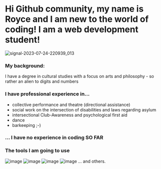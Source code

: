 # Hi Github community, my name is Royce and I am new to the world of coding! I am a web development student!


![signal-2023-07-24-220939_013](https://github.com/RoyceBrouer/my-Profile/assets/141549453/438150d9-593b-433e-82a3-637fc478424d)

### My background:
I have a degree in cultural studies with a focus on arts and philosophy - so rather an alien to digits and numbers

### I have professional experience in...
- collective performance and theatre (directional assistance)
- social work on the intersection of disabilities and laws regarding asylum
- intersectional Club-Awareness and psychological first aid
- dance
- barkeeping ;-)

### ... I have no experience in coding SO FAR

### The tools I am going to use

![image](https://github.com/RoyceBrouer/my-Profile/assets/141549453/d2cc04be-c01a-45f3-9685-76f59e0f743a)
![image](https://github.com/RoyceBrouer/my-Profile/assets/141549453/725de594-c7e4-40ed-aa45-5ba95cb236a9)
![image](https://github.com/RoyceBrouer/my-Profile/assets/141549453/8bf586c8-821b-4e53-bb39-79c5e43ed62d)
![image](https://github.com/RoyceBrouer/my-Profile/assets/141549453/d6b629ae-cd5b-45c7-8145-b24873592f8c)
... and others.

